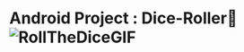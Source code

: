 # Android Project : Dice-Roller🎲![RollTheDiceGIF](https://user-images.githubusercontent.com/83354680/175773027-a700a010-f11a-4e3e-9b40-4bbb05d00858.gif)

